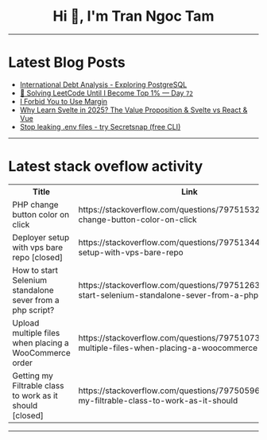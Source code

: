 <h1 align="center">Hi 👋, I'm Tran Ngoc Tam</h1>

---

# Latest Blog Posts 
<!-- BLOG-POST-LIST:START -->
- [International Debt Analysis - Exploring PostgreSQL](https://dev.to/loi2008/international-debt-analysis-exploring-postgresql-2k5o)
- [🧠 Solving LeetCode Until I Become Top 1% — Day `72`](https://dev.to/therealrishat/solving-leetcode-until-i-become-top-1-day-72-47bh)
- [I Forbid You to Use Margin](https://dev.to/protonselijah/i-forbid-you-to-use-margin-3dgj)
- [Why Learn Svelte in 2025? The Value Proposition &amp; Svelte vs React &amp; Vue](https://dev.to/a1guy/why-learn-svelte-in-2025-the-value-proposition-svelte-vs-react-vue-1bhc)
- [Stop leaking .env files - try Secretsnap &lpar;free CLI&rpar;](https://dev.to/neil_okikiolu/stop-leaking-env-files-try-secretsnap-free-cli-4cko)
<!-- BLOG-POST-LIST:END -->

---

# Latest stack oveflow activity
<table>
  <tr><th>Title</th><th>Link</th></tr>
  <!-- STACKOVERFLOW:START --><tr><td>PHP change button color on click</td><td>https://stackoverflow.com/questions/79751532/php-change-button-color-on-click</td></tr><tr><td>Deployer setup with vps bare repo [closed]</td><td>https://stackoverflow.com/questions/79751344/deployer-setup-with-vps-bare-repo</td></tr><tr><td>How to start Selenium standalone sever from a php script?</td><td>https://stackoverflow.com/questions/79751263/how-to-start-selenium-standalone-sever-from-a-php-script</td></tr><tr><td>Upload multiple files when placing a WooCommerce order</td><td>https://stackoverflow.com/questions/79751073/upload-multiple-files-when-placing-a-woocommerce-order</td></tr><tr><td>Getting my Filtrable class to work as it should [closed]</td><td>https://stackoverflow.com/questions/79750596/getting-my-filtrable-class-to-work-as-it-should</td></tr><!-- STACKOVERFLOW:END -->
</table>

---


